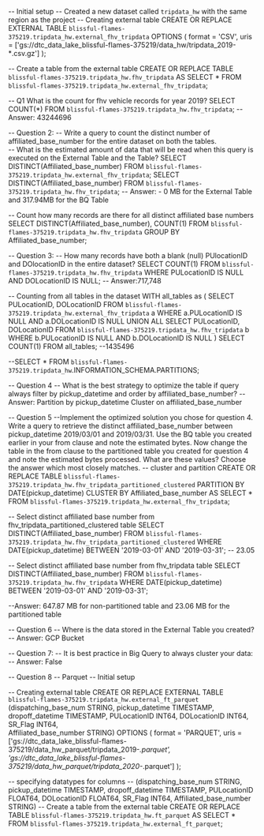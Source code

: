 -- Initial setup
-- Created a new dataset called `tripdata_hw` with the same region as the project
-- Creating external table
CREATE OR REPLACE EXTERNAL TABLE `blissful-flames-375219.tripdata_hw.external_fhv_tripdata`
OPTIONS (
  format = 'CSV',
  uris = ['gs://dtc_data_lake_blissful-flames-375219/data_hw/tripdata_2019-*.csv.gz']
);

-- Create a table from the external table
CREATE OR REPLACE TABLE  `blissful-flames-375219.tripdata_hw.fhv_tripdata` AS
SELECT * FROM `blissful-flames-375219.tripdata_hw.external_fhv_tripdata`;

-- Q1 What is the count for fhv vehicle records for year 2019?
SELECT COUNT(*) FROM `blissful-flames-375219.tripdata_hw.fhv_tripdata`;
-- Answer: 43244696

-- Question 2:
-- Write a query to count the distinct number of affiliated_base_number for the entire dataset on both the tables.</br> 
-- What is the estimated amount of data that will be read when this query is executed on the External Table and the Table?
SELECT DISTINCT(Affiliated_base_number) FROM `blissful-flames-375219.tripdata_hw.external_fhv_tripdata`;
SELECT DISTINCT(Affiliated_base_number) FROM `blissful-flames-375219.tripdata_hw.fhv_tripdata`;
-- Answer: - 0 MB for the External Table and 317.94MB for the BQ Table 

-- Count how many records are there for all distinct affiliated base numbers
SELECT DISTINCT(Affiliated_base_number), COUNT(1) FROM `blissful-flames-375219.tripdata_hw.fhv_tripdata`
GROUP BY Affiliated_base_number;

-- Question 3:
-- How many records have both a blank (null) PUlocationID and DOlocationID in the entire dataset?
SELECT COUNT(1) FROM `blissful-flames-375219.tripdata_hw.fhv_tripdata`
WHERE PULocationID IS NULL AND
DOLocationID IS NULL;
-- Answer:717,748

-- Counting from all tables in the dataset
WITH all_tables as 
(
SELECT PULocationID, DOLocationID FROM `blissful-flames-375219.tripdata_hw.external_fhv_tripdata` a
WHERE a.PULocationID IS NULL AND a.DOLocationID IS NULL
UNION ALL
SELECT PULocationID, DOLocationID FROM `blissful-flames-375219.tripdata_hw.fhv_tripdata` b
WHERE b.PULocationID IS NULL AND b.DOLocationID IS NULL
)
SELECT COUNT(1) FROM all_tables; --1435496

--SELECT * FROM `blissful-flames-375219.tripdata_hw`.INFORMATION_SCHEMA.PARTITIONS;

-- Question 4
-- What is the best strategy to optimize the table if query always filter by pickup_datetime and order by affiliated_base_number?
-- Answer: Partition by pickup_datetime Cluster on affiliated_base_number

-- Question 5
--Implement the optimized solution you chose for question 4. Write a query to retrieve the distinct affiliated_base_number between pickup_datetime 2019/03/01 and 2019/03/31. Use the BQ table you created earlier in your from clause and note the estimated bytes. Now change the table in the from clause to the partitioned table you created for question 4 and note the estimated bytes processed. What are these values? Choose the answer which most closely matches.
-- cluster and partition
CREATE OR REPLACE TABLE `blissful-flames-375219.tripdata_hw.fhv_tripdata_partitioned_clustered` 
PARTITION BY DATE(pickup_datetime)
CLUSTER BY Affiliated_base_number AS
SELECT * FROM `blissful-flames-375219.tripdata_hw.external_fhv_tripdata`;

-- Select distinct affiliated base number from fhv_tripdata_partitioned_clustered table
SELECT DISTINCT(Affiliated_base_number) 
FROM `blissful-flames-375219.tripdata_hw.fhv_tripdata_partitioned_clustered`
WHERE DATE(pickup_datetime) BETWEEN '2019-03-01' AND '2019-03-31'; 
-- 23.05


-- Select distinct affiliated base number from fhv_tripdata table
SELECT DISTINCT(Affiliated_base_number) 
FROM `blissful-flames-375219.tripdata_hw.fhv_tripdata`
WHERE DATE(pickup_datetime) BETWEEN '2019-03-01' AND '2019-03-31';

--Answer: 647.87 MB for non-partitioned table and 23.06 MB for the partitioned table

-- Question 6 
-- Where is the data stored in the External Table you created?
-- Answer: GCP Bucket

-- Question 7:
-- It is best practice in Big Query to always cluster your data:
-- Answer: False


-- Question 8
-- Parquet
-- Initial setup

-- Creating external table
CREATE OR REPLACE EXTERNAL TABLE `blissful-flames-375219.tripdata_hw.external_ft_parquet` 
(dispatching_base_num	STRING, 
pickup_datetime	TIMESTAMP, 
dropoff_datetime	TIMESTAMP, 
PULocationID INT64, 
DOLocationID	INT64, 
SR_Flag	INT64,		
Affiliated_base_number	STRING)
OPTIONS (
  format = 'PARQUET',
  uris = ['gs://dtc_data_lake_blissful-flames-375219/data_hw_parquet/tripdata_2019-*.parquet',
  'gs://dtc_data_lake_blissful-flames-375219/data_hw_parquet/tripdata_2020-*.parquet']
);

-- specifying datatypes for columns
-- (dispatching_base_num	STRING, pickup_datetime	TIMESTAMP, dropoff_datetime	TIMESTAMP, PULocationID FLOAT64, DOLocationID	FLOAT64, SR_Flag	INT64,		Affiliated_base_number	STRING)
-- Create a table from the external table
CREATE OR REPLACE TABLE  `blissful-flames-375219.tripdata_hw.ft_parquet` AS
SELECT * FROM `blissful-flames-375219.tripdata_hw.external_ft_parquet`;